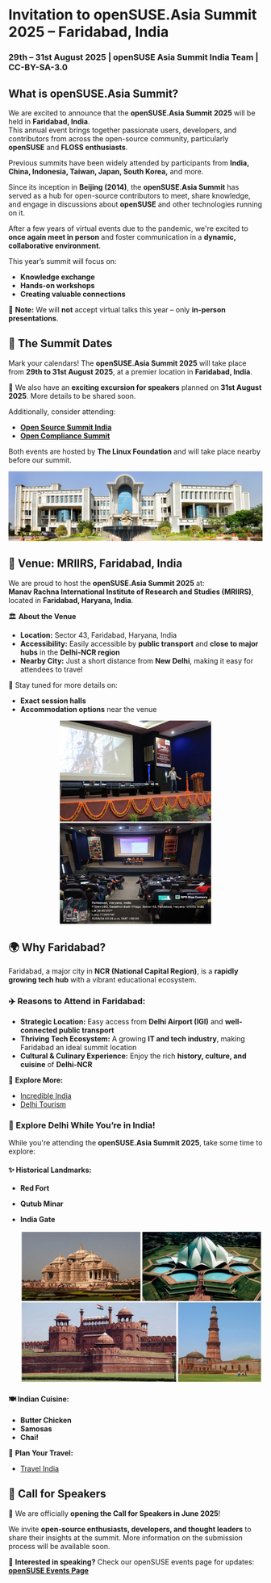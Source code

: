 
# Invitation to openSUSE.Asia Summit 2025 – Faridabad, India  
### 29th – 31st August 2025 | openSUSE Asia Summit India Team | CC-BY-SA-3.0  

## What is openSUSE.Asia Summit?  
We are excited to announce that the **openSUSE.Asia Summit 2025** will be held in **Faridabad, India**.  
This annual event brings together passionate users, developers, and contributors from across the open-source community, particularly **openSUSE** and **FLOSS enthusiasts**.  

Previous summits have been widely attended by participants from **India, China, Indonesia, Taiwan, Japan, South Korea,** and more.  

Since its inception in **Beijing (2014)**, the **openSUSE.Asia Summit** has served as a hub for open-source contributors to meet, share knowledge, and engage in discussions about **openSUSE** and other technologies running on it.  

After a few years of virtual events due to the pandemic, we're excited to **once again meet in person** and foster communication in a **dynamic, collaborative environment**.  

This year’s summit will focus on:  
- **Knowledge exchange**  
- **Hands-on workshops**  
- **Creating valuable connections**  

📢 **Note:** We will **not** accept virtual talks this year – only **in-person presentations**.  

## 📅 The Summit Dates  
Mark your calendars! The **openSUSE.Asia Summit 2025** will take place from **29th to 31st August 2025**, at a premier location in **Faridabad, India**.  

🎉 We also have an **exciting excursion for speakers** planned on **31st August 2025**. More details to be shared soon.  

Additionally, consider attending:  
- [**Open Source Summit India**](https://events.linuxfoundation.org/open-source-summit-india/)  
- [**Open Compliance Summit**](https://events.linuxfoundation.org/open-compliance-summit/)  

Both events are hosted by **The Linux Foundation** and will take place nearby before our summit.  

![](assets/images/2025-03-21/mr.png)
## 📍 Venue: MRIIRS, Faridabad, India  
We are proud to host the **openSUSE.Asia Summit 2025** at:  
**Manav Rachna International Institute of Research and Studies (MRIIRS)**, located in **Faridabad, Haryana, India**.  

🏛️ **About the Venue**  
- **Location:** Sector 43, Faridabad, Haryana, India  
- **Accessibility:** Easily accessible by **public transport** and **close to major hubs** in the **Delhi-NCR region**  
- **Nearby City:** Just a short distance from **New Delhi**, making it easy for attendees to travel  

📌 Stay tuned for more details on:  
- **Exact session halls**  
- **Accommodation options** near the venue

<p align="center">
  <img src="assets/images/2025-03-21/stage (1).png" alt="Image 1" width="300" height="200">
  <img src="assets/images/2025-03-21/audi.png" alt="Image 2" width="300" height="200">
</p>



## 🌍 Why Faridabad?  
Faridabad, a major city in **NCR (National Capital Region)**, is a **rapidly growing tech hub** with a vibrant educational ecosystem.  

### ✈️ Reasons to Attend in Faridabad:  
- **Strategic Location:** Easy access from **Delhi Airport (IGI)** and **well-connected public transport**  
- **Thriving Tech Ecosystem:** A growing **IT and tech industry**, making Faridabad an ideal summit location  
- **Cultural & Culinary Experience:** Enjoy the rich **history, culture, and cuisine** of **Delhi-NCR**  

📌 **Explore More:**  
- [Incredible India](https://www.incredibleindia.org/)  
- [Delhi Tourism](https://delhitourism.gov.in/)  

### 🏰 Explore Delhi While You’re in India!  
While you're attending the **openSUSE.Asia Summit 2025**, take some time to explore:  

#### ✨ **Historical Landmarks:**  
- **Red Fort**  
- **Qutub Minar**  
- **India Gate**

  <p align="center">
  <img src="assets/images/2025-03-21/delhi.png" alt="Centered Image" width="600">
</p>

#### 🍽️ **Indian Cuisine:**  
- **Butter Chicken**  
- **Samosas**  
- **Chai!**  

📌 **Plan Your Travel:**  
- [Travel India](https://www.lonelyplanet.com/india)  

## 🎤 Call for Speakers  
📢 We are officially **opening the Call for Speakers in June 2025**!  

We invite **open-source enthusiasts, developers, and thought leaders** to share their insights at the summit. More information on the submission process will be available soon.  

🎯 **Interested in speaking?** Check our openSUSE events page for updates:  
[**openSUSE Events Page**](https://events.opensuse.org/)  
